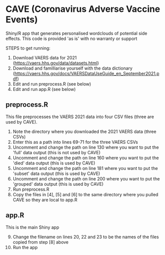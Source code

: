 # CAVE (Coronavirus Adverse Vaccine Events)
Shiny/R app that generates personalised wordclouds of potential side effects.
This code is provided 'as is' with no warranty or support

STEPS to get running:

1. Download VAERS data for 2021 (https://vaers.hhs.gov/data/datasets.html)
2. Download and familliarise yourself with the data dictionary (https://vaers.hhs.gov/docs/VAERSDataUseGuide_en_September2021.pdf)
3. Edit and run preprocess.R (see below)
4. Edit and run app.R (see below)


preprocess.R
------------
This file preprocesses the VAERS 2021 data into four CSV files (three are used by CAVE).

1. Note the directory where you downloaded the 2021 VAERS data (three CSVs)
2. Enter this as a path into lines 69-71 for the three VAERS CSVs 
3. Uncomment and change the path on line 130 where you want to put the 'full' data output (this is not used by CAVE)
4. Uncomment and change the path on line 160 where you want to put the 'died' data output (this is used by CAVE)
5. Uncomment and change the path on line 181 where you want to put the 'subset' data output (this is used by CAVE)
6. Uncomment and change the path on line 200 where you want to put the 'grouped' data output (this is used by CAVE)
7. Run preprocess.R
8. Copy the files in [4], [5] and [6] to the same directory where you pulled CAVE so they are local to app.R

app.R
-----
This is the main Shiny app

9. Change the filename on lines 20, 22 and 23 to be the names of the files copied from step [8] above
10. Run the app 
